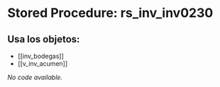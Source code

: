 # Stored Procedure: rs_inv_inv0230

## Usa los objetos:
- [[inv_bodegas]]
- [[v_inv_acumen]]

*No code available.*
